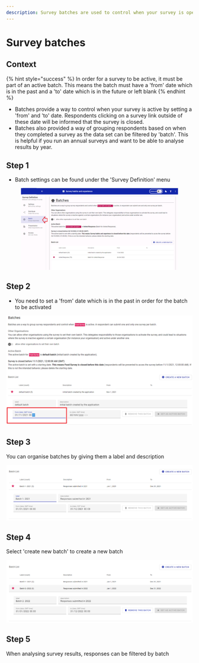 ```yaml
---
description: Survey batches are used to control when your survey is open
---
```


# Survey batches

## Context

{% hint style="success" %}
In order for a survey to be active, it must be part of an active batch.  This means the batch must have a 'from' date which is in the past and a 'to' date which is in the future or left blank&#x20;
{% endhint %}

* Batches provide a way to control when your survey is active by setting a 'from' and 'to' date.  Respondents clicking on a survey link outside of these date will be informed that the survey is closed.
* Batches also provided a way of grouping respondents based on when they completed a survey as the data set can be filtered by 'batch'.  This is helpful if you run an annual surveys and want to be able to analyse results by year. &#x20;

## Step 1

* Batch settings can be found under the 'Survey Definition' menu

<figure><img src="../../../.gitbook/assets/image (2) (1).png" alt=""><figcaption></figcaption></figure>

## Step 2

* You need to set a 'from' date which is in the past in order for the batch to be activated

![](<../../../.gitbook/assets/image (299) (1) (1) (1) (1).png>)

## Step 3

You can organise batches by giving them a label and description

![](<../../../.gitbook/assets/image (309) (1) (1) (1) (1) (1).png>)

## **Step 4**

Select 'create new batch' to create a new batch

![](<../../../.gitbook/assets/image (310) (1) (1) (1) (1) (1) (1) (1).png>)

## Step 5

When analysing survey results, responses can be filtered by batch&#x20;

